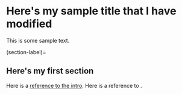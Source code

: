 # Here's my sample title that I have modified

This is some sample text.

(section-label)=
## Here's my first section

Here is a [reference to the intro](intro.md). Here is a reference to [](section-label).
